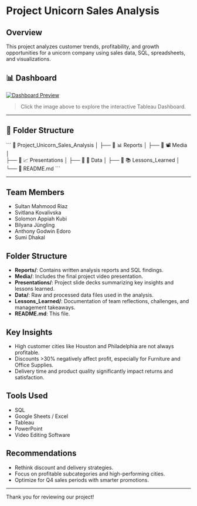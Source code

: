 # Project Unicorn Sales Analysis

## Overview
This project analyzes customer trends, profitability, and growth opportunities for a unicorn company using sales data, SQL, spreadsheets, and visualizations.

## 📊 Dashboard

[![Dashboard Preview](https://public.tableau.com/static/images/UN/UNICORNProjectDashboard/DashboardLastverson/1.png)](https://public.tableau.com/views/UNICORNProjectDashboard/DashboardLastverson)

> Click the image above to explore the interactive Tableau Dashboard.
---

## 📁 Folder Structure

\`\`\`
📁 Project_Unicorn_Sales_Analysis
│
├── 📁 📊 Reports
│
├── 📁 📽️ Media
│  
├── 📁 📈 Presentations
│ 
├── 📁 📑 Data
│ 
├── 📁 📚 Lessons_Learned
│
└── 📄 README.md
\`\`\`

---
## Team Members
- Sultan Mahmood Riaz
- Svitlana Kovalivska
- Solomon Appiah Kubi
- Bilyana Jüngling
- Anthony Godwin Edoro
- Sumi Dhakal

## Folder Structure
- **Reports/**: Contains written analysis reports and SQL findings.
- **Media/**: Includes the final project video presentation.
- **Presentations/**: Project slide decks summarizing key insights and lessons learned.
- **Data/**: Raw and processed data files used in the analysis.
- **Lessons_Learned/**: Documentation of team reflections, challenges, and management takeaways.
- **README.md**: This file.

## Key Insights
- High customer cities like Houston and Philadelphia are not always profitable.
- Discounts >30% negatively affect profit, especially for Furniture and Office Supplies.
- Delivery time and product quality significantly impact returns and satisfaction.

## Tools Used
- SQL
- Google Sheets / Excel
- Tableau
- PowerPoint
- Video Editing Software

## Recommendations
- Rethink discount and delivery strategies.
- Focus on profitable subcategories and high-performing cities.
- Optimize for Q4 sales periods with smarter promotions.

---

Thank you for reviewing our project!
